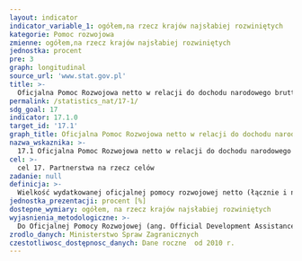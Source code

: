 ```yaml
---
layout: indicator
indicator_variable_1: ogółem,na rzecz krajów najsłabiej rozwiniętych
kategorie: Pomoc rozwojowa
zmienne: ogółem,na rzecz krajów najsłabiej rozwiniętych
jednostka: procent
pre: 3
graph: longitudinal
source_url: 'www.stat.gov.pl'
title: >-
  Oficjalna Pomoc Rozwojowa netto w relacji do dochodu narodowego brutto
permalink: /statistics_nat/17-1/
sdg_goal: 17
indicator: 17.1.0
target_id: '17.1'
graph_title: Oficjalna Pomoc Rozwojowa netto w relacji do dochodu narodowego brutto
nazwa_wskaznika: >-
  17.1 Oficjalna Pomoc Rozwojowa netto w relacji do dochodu narodowego brutto
cel: >-
  cel 17. Partnerstwa na rzecz celów
zadanie: null
definicja: >-
  Wielkość wydatkowanej oficjalnej pomocy rozwojowej netto (łącznie i na rzecz krajów najsłabiej rozwiniętych) w relacji do Dochodu Narodowego Brutto.
jednostka_prezentacji: procent [%]
dostepne_wymiary: ogółem, na rzecz krajów najsłabiej rozwiniętych
wyjasnienia_metodologiczne: >-
  Do Oficjalnej Pomocy Rozwojowej (ang. Official Development Assistance – ODA) zaliczane są darowizny i pożyczki przekazywane przez instytucje rządowe lub organizacje międzynarodowe, mające na celu wsparcie rozwoju gospodarczego i dobrobytu w krajach rozwijających się. Pożyczki są uważane jako ODA wtedy, gdy zawierają element darowizny o wartości udzielanej pomocy przynajmniej: 45% dla krajów najsłabiej rozwiniętych i innych krajów o niskich dochodach (least developed countries and other low income countires – LDCs & other LICs), wyliczony przy stopie dyskontowej 9%, 15% dla krajów o średnich i niskich dochodach (lower middle income countries – LMICs), wyliczony przy stopie dyskontowej 7%, 10% dla krajów o średniowysokim dochodzie (upper middle income countries – UMICs), wyliczony przy stopie dyskontowej 6%. Do ODA zaliczana jest również pomoc techniczna, mająca na celu rozwój zasobów ludzkich, podniesienie kwalifikacji oraz możliwości technicznych i produkcyjnych krajów rozwijających się. Pomoc ta polega między innymi na przekazywaniu wiedzy i doświadczeń w postaci szkoleń, delegowania ekspertów, inicjowania badań i/lub pokrywania wynikających z tego kosztów.Do ODA nie zalicza się dotacji przeznaczonych na wydatki wojskowe.Warunkiem zaklasyfikowania współpracy jako Oficjalnej Pomocy Rozwojowej jest to, aby kraj partnerski, na rzecz którego udzielane jest wsparcie, znajdował się na liście Komitetu Pomocy Rozwojowej OECD (Development Assistance Committee).W zależności od sposobu realizacji pomocy możemy wyróżnić : pomoc dwustronną – podejmowana przez donatora bezpośrednio w kraju partnerskim bądź poprzez organizację międzynarodową w formie wpłaty celowej na rzecz kraju partnerskiego (earmarked contribution) lub w formie wpłaty na określony program/fundusz zarządzany przez organizację, pomoc wielostronną – udzielana w formie wpłat do budżetów ogólnych organizacji międzynarodowych, których lista jest corocznie aktualizowana przez Sekretariat DAC OECD. Wskaźnik prezentowany jest jako procent ODA wydatkowanej netto (ODA net disbursement) do Dochodu Narodowego Brutto (Gross National Income - GNI) oraz jako procent dwustronnej ODA wydatkowanej netto (bilateral ODA net disbursement) i skierowanej do krajów najsłabiej rozwiniętych (Least Developed Countries - LDC) do Dochodu Narodowego Brutto.Z uwagi na trwający aktualnie proces modernizacji ODA spodziewamy się, że od 2018 r. wskaźnik ODA będzie prezentowany w formie ekwiwalentu grantu, uwzględniającej jedynie element grantu pomnożony przez wartość danego przepływu. Zniknie zatem podział na wydatkowanie ODA brutto i netto. Dodatkowo trwają prace nad włączeniem do ODA innych przepływów, np. kwot zmobilizowanych przez sektor publiczny z instrumentów sektora prywatnego. Aktualnie konstruowany jest alternatywny do ODA wskaźnik TOSSD (Total Oficial Support for Sustainable Development), który będzie mierzyć środki przeznaczane na wdrożenie SDGs.Oficjalna Pomoc Rozwojowa w Polsce świadczona jest na podstawie ustawy o współpracy rozwojowej z dnia 16 września 2011 r. (Dz.U. 2011 r., Nr 234, poz. 1386). Polska współpraca rozwojowa prowadzona jest w oparciu o Wieloletni Program Współpracy Rozwojowej opracowywany na okres minimum 4 lat. Ustawa definiuje współpracę rozwojową jako ogół działań podejmowanych przez organy administracji rządowej w celu udzielenia państwom rozwijającym się pomocy rozwojowej, pomocy humanitarnej oraz realizację działań edukacyjnych na rzecz podniesienia świadomości i zrozumienia problemów i współzależności globalnych.Za zagadnienia związane z pomocą rozwojową w Polsce odpowiedzialne jest Ministerstwo Spraw Zagranicznych, które opracowało „Wieloletni program współpracy rozwojowej na lata 2016-2020, w oparciu o który polska współpraca rozwojowa koncentruje się na krajach Partnerstwa Wschodniego (Białoruś, Gruzja, Mołdawia, Ukraina) oraz Afryki, Azji i Bliskiego Wschodu (Etiopia, Kenia, Mjanma, Palestyna, Senegal, Tanzania). Polska współpraca rozwojowa służy wzmocnieniu rządów prawa i wspieraniu reform decentralizacyjnych oraz zwalczaniu korupcji, a także przestrzeganiu praw człowieka i swobód obywatelskich. Wśród celów współpracy rozwojowej są: poprawa opieki zdrowotnej i dostępu do edukacji oraz wsparcie dla przedsiębiorczości i rolnictwa, a także ochrona środowiska naturalnego, w tym zapobieganie skutkom klęsk żywiołowych. Działania objęte programem finansowane są ze środków Ministerstwa Spraw Zagranicznych, rezerwy celowej budżetu państwa przeznaczonej na współpracę rozwojową i funduszy innych resortów.Kraje najsłabiej rozwinięte (ang. Least Developed Countries - LDC) to państwa o najniższym poziomie rozwoju społeczno-gospodarczego, które spełniają jednocześnie trzy kryteria: średni dochód na mieszkańca poniżej 750 USD przez 3 lata, niski poziom zasobów ludzkich (niedożywienie, wysoka umieralność, niski poziom edukacji) oraz wrażliwość gospodarki (zależność od produkcji surowców lub artykułów rolnych). Lista LDCs obejmuje ok. 50 krajów (z czego większość to kraje afrykańskie).Dochód narodowy brutto to suma dochodów pierwotnych brutto wszystkich sektorów własności albo wszystkich krajowych sektorów instytucjonalnych  stanowi on sumę produktu krajowego brutto i dochodu z zagranicy.
zrodlo_danych: Ministerstwo Spraw Zagranicznych
czestotliwosc_dostępnosc_danych: Dane roczne  od 2010 r.
---
```

